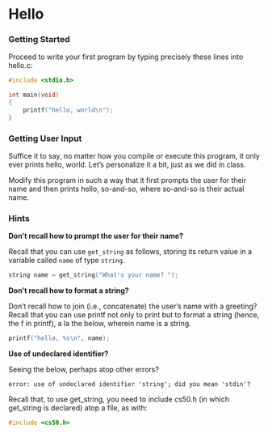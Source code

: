 # Hello

### Getting Started

Proceed to write your first program by typing precisely these lines into hello.c:

```c
#include <stdio.h>

int main(void)
{
    printf("hello, world\n");
}
```

### Getting User Input

Suffice it to say, no matter how you compile or execute this program, it only ever prints hello, world. Let’s personalize it a bit, just as we did in class.

Modify this program in such a way that it first prompts the user for their name and then prints hello, so-and-so, where so-and-so is their actual name.

### Hints

**Don’t recall how to prompt the user for their name?**

Recall that you can use ``get_string`` as follows, storing its return value in a variable called ``name`` of type ``string``.

```c
string name = get_string("What's your name? ");
```

**Don’t recall how to format a string?**

Don’t recall how to join (i.e., concatenate) the user’s name with a greeting? Recall that you can use printf not only to print but to format a string (hence, the f in printf), a la the below, wherein name is a string.

```c
printf("hello, %s\n", name);
```

**Use of undeclared identifier?**

Seeing the below, perhaps atop other errors?

```
error: use of undeclared identifier 'string'; did you mean 'stdin'?
```

Recall that, to use get_string, you need to include cs50.h (in which get_string is declared) atop a file, as with:

```c
#include <cs50.h>
```
